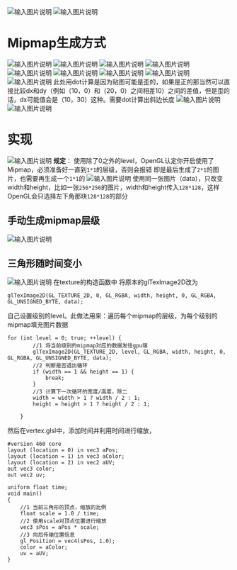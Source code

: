 ![输入图片说明](/imgs/2024-10-27/HXXMESHfOhzZ7TBM.png)
![输入图片说明](/imgs/2024-10-27/VpRKtIXh3LdjQwQh.png)

# Mipmap生成方式
![输入图片说明](/imgs/2024-10-27/WnH5md67UslU9Ph9.png)
![输入图片说明](/imgs/2024-10-27/zNaiuYKYFVzpaBiy.png)
![输入图片说明](/imgs/2024-10-27/EziP1YDJyyyrkBO7.png)
![输入图片说明](/imgs/2024-10-27/dxILoFRLHn5MUZLw.png)
![输入图片说明](/imgs/2024-10-27/3IbcSjWPIiMp2X5f.png)
![输入图片说明](/imgs/2024-10-27/M8mTNQbkii610qBC.png)
![输入图片说明](/imgs/2024-10-27/baSgPHlSpSA93fhy.png)
![输入图片说明](/imgs/2024-10-27/YxneQRLSI775uahU.png)
![输入图片说明](/imgs/2024-10-27/OcdNimEhaKxJ7PV2.png)
此处用dot计算是因为贴图可能是歪的，如果是正的那当然可以直接比较dx和dy（例如（10，0）和（20，0）之间相差10）之间的差值，但是歪的话，dx可能值会是（10，30）这种。需要dot计算出斜边长度
![输入图片说明](/imgs/2024-10-27/QUOyuXHB9AnLKcMB.png)![输入图片说明](/imgs/2024-10-27/VcKIOGj5WaT26vHV.png)
# 实现
![输入图片说明](/imgs/2024-10-27/HNG4N1yGQg4cfMdG.png)
**规定**：
使用除了0之外的level，OpenGL认定你开启使用了Mipmap，必须准备好一直到`1*1`的层级，否则会报错
即是最后生成了`2*1`的图片，也需要再生成一个`1*1`的
![输入图片说明](/imgs/2024-10-27/iPDOZZqgzvfNfVOK.png)
使用同一张图片（data），只改变width和height，比如一张`256*256`的图片，width和height传入`128*128`，这样OpenGL会只选择左下角那块`128*128`的部分
## 手动生成mipmap层级
![输入图片说明](/imgs/2024-10-27/fCyrCrJ96z4eDn6R.png)
## 三角形随时间变小
![输入图片说明](/imgs/2024-10-27/EY9G9rShjdL29bn1.png)
在texture的构造函数中
将原本的glTexImage2D改为
```
glTexImage2D(GL_TEXTURE_2D, 0, GL_RGBA, width, height, 0, GL_RGBA, GL_UNSIGNED_BYTE, data);
```
自己设置级别的level。此做法用来：遍历每个mipmap的层级，为每个级别的mipmap填充图片数据
```
for (int level = 0; true; ++level) {
        //1 将当前级别的mipmap对应的数据发往gpu端
        glTexImage2D(GL_TEXTURE_2D, level, GL_RGBA, width, height, 0, GL_RGBA, GL_UNSIGNED_BYTE, data);
        //2 判断是否退出循环
        if (width == 1 && height == 1) {
            break;
        }
        //3 计算下一次循环的宽度/高度，除二
        width = width > 1 ? width / 2 : 1;
        height = height > 1 ? height / 2 : 1;

    }
```
然后在vertex.glsl中，添加时间并利用时间进行缩放，
```
#version 460 core
layout (location = 0) in vec3 aPos;
layout (location = 1) in vec3 aColor;
layout (location = 2) in vec2 aUV;
out vec3 color;
out vec2 uv;

uniform float time;
void main()
{
    //1 当前三角形的顶点，缩放的比例
    float scale = 1.0 / time;
    //2 使用scale对顶点位置进行缩放
    vec3 sPos = aPos * scale;
    //3 向后传输位置信息
    gl_Position = vec4(sPos, 1.0);
    color = aColor;
    uv = aUV;
}
```
<!--stackedit_data:
eyJoaXN0b3J5IjpbODMyMzM1OTk1LDI1NDQ2MTk4NCwxNDI1Mz
MzNzEzLC03Mjk4NzY3MTksNjIxMzg0OTI2LC00NDEzOTYxMzks
LTY1NTA4ODY2NSwtNDM4NjU5ODUxLC02MTExNjAzLDEyNzkyOT
A1NDYsLTQ1NzgxODU3MiwtMTA0MTk4MDA2MCwtMTAzNjI2MzY3
OSwtMTQ4NTc3Njg2NCwtMTAxMzI1MjA0MywyMDc3NDcyMjk4XX
0=
-->